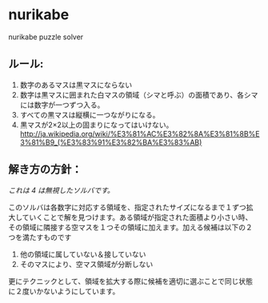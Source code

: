 # nurikabe
nurikabe puzzle solver

## ルール:
1. 数字のあるマスは黒マスにならない
2. 数字は黒マスに囲まれた白マスの領域（シマと呼ぶ）の面積であり、各シマには数字が一つずつ入る。
3. すべての黒マスは縦横に一つながりになる。
4. 黒マスが2×2以上の固まりになってはいけない。
http://ja.wikipedia.org/wiki/%E3%81%AC%E3%82%8A%E3%81%8B%E3%81%B9_(%E3%83%91%E3%82%BA%E3%83%AB)

## 解き方の方針：

*これは 4 は無視したソルバです。*

このソルバは各数字に対応する領域を、指定されたサイズになるまで１ずつ拡
大していくことで解を見つけます。ある領域が指定された面積より小さい時、
その領域に隣接する空マスを１つその領域に加えます。加える候補は以下の２
つを満たすものです

1. 他の領域に属していない＆接していない
2. そのマスにより、空マス領域が分断しない

更にテクニックとして、領域を拡大する際に候補を適切に選ぶことで同じ状態
に２度いかないようにしています。

